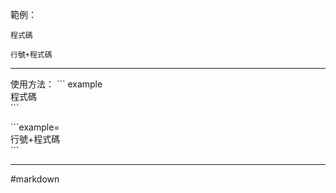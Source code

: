 範例：
``` example  
程式碼  
```

```example=  
行號+程式碼  
```

---
使用方法：
\`\`\` example  
程式碼  
\`\`\`

\`\`\`example\=  
行號+程式碼  
\`\`\`

- - -
#markdown  